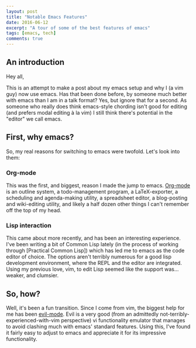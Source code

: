 ```yaml
---
layout: post
title: "Notable Emacs Features"
date: 2016-06-12
excerpt: "A tour of some of the best features of emacs"
tags: [emacs, tech]
comments: true
---
```


## An introduction

Hey all,

This is an attempt to make a post about my emacs setup and why I (a
vim guy) now use emacs.  Has that been done before, by someone much
better with emacs than I am in a talk format?  Yes, but ignore that
for a second.  As someone who really does think emacs-style chording
isn't good for editing (and prefers modal editing à la vim) I still
think there's potential in the "editor" we call emacs.

## First, why emacs?

So, my real reasons for switching to emacs were twofold.  Let's look
into them:

### Org-mode

This was the first, and biggest, reason I made the jump to emacs.
[Org-mode][1] is an outline system, a todo-management program, a
LaTeX-exporter, a scheduling and agenda-making utility, a spreadsheet
editor, a blog-posting and wiki-editing utility, and likely a half
dozen other things I can't remember off the top of my head.

### Lisp interaction

This came about more recently, and has been an interesting experience.
I've been writing a bit of Common Lisp lately (in the process of
working through [Practical Common Lisp]) which has led me to emacs as
the code editor of choice.  The options aren't terribly numerous for a
good lisp development environment, where the REPL and the editor are
integrated.  Using my previous love, vim, to edit Lisp seemed like the
support was... weaker, and clumsier.

## So, how?

Well, it's been a fun transition.  Since I come from vim, the biggest
help for me has been [evil-mode][3].  Evil is a very good (from an
admittedly not-terribly-experienced-with-vim perspective) vi
functionality emulator that manages to avoid clashing much with emacs'
standard features.  Using this, I've found it fairly easy to adjust to
emacs and appreciate it for its impressive functionality.

[1]: http://orgmode.org/worg/
[2]: http://www.gigamonkeys.com/book/
[3]: https://www.emacswiki.org/emacs/Evil
